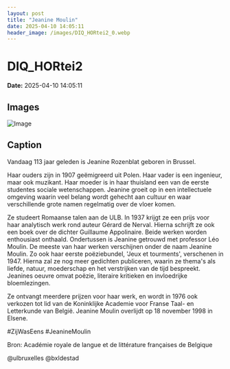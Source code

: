 ```yaml
---
layout: post
title: "Jeanine Moulin"
date: 2025-04-10 14:05:11
header_image: /images/DIQ_HORtei2_0.webp
---
```


# DIQ_HORtei2

**Date:** 2025-04-10 14:05:11

## Images

![Image](/zij.was.eens/images/DIQ_HORtei2_0.webp)

## Caption

Vandaag 113 jaar geleden is Jeanine Rozenblat geboren in Brussel. 

Haar ouders zijn in 1907 geëmigreerd uit Polen. Haar vader is een ingenieur, maar ook muzikant. Haar moeder is in haar thuisland een van de eerste studentes sociale wetenschappen. Jeanine groeit op in een intellectuele omgeving waarin veel belang wordt gehecht aan cultuur en waar verschillende grote namen regelmatig over de vloer komen.

Ze studeert Romaanse talen aan de ULB. In 1937 krijgt ze een prijs voor haar analytisch werk rond auteur Gérard de Nerval. Hierna schrijft ze ook een boek over de dichter Guillaume Appolinaire. Beide werken worden enthousiast onthaald. Ondertussen is Jeanine getrouwd met professor Léo Moulin. De meeste van haar werken verschijnen onder de naam Jeanine Moulin. Zo ook haar eerste poëziebundel, 'Jeux et tourments', verschenen in 1947. Hierna zal ze nog meer gedichten publiceren, waarin ze thema's als liefde, natuur, moederschap en het verstrijken van de tijd bespreekt. Jeanines oeuvre omvat poëzie, literaire kritieken en invloedrijke bloemlezingen.

Ze ontvangt meerdere prijzen voor haar werk, en wordt in 1976 ook verkozen tot lid van de Koninklijke Academie voor Franse Taal- en Letterkunde van België. Jeanine Moulin overlijdt op 18 november 1998 in Elsene.

#ZijWasEens #JeanineMoulin

Bron: Académie royale de langue et de littérature françaises de Belgique

@ulbruxelles @bxldestad

